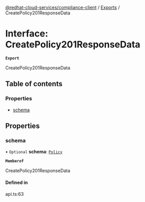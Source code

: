 [@redhat-cloud-services/compliance-client](../README.md) / [Exports](../modules.md) / CreatePolicy201ResponseData

# Interface: CreatePolicy201ResponseData

**`Export`**

CreatePolicy201ResponseData

## Table of contents

### Properties

- [schema](CreatePolicy201ResponseData.md#schema)

## Properties

### schema

• `Optional` **schema**: [`Policy`](Policy.md)

**`Memberof`**

CreatePolicy201ResponseData

#### Defined in

api.ts:63
